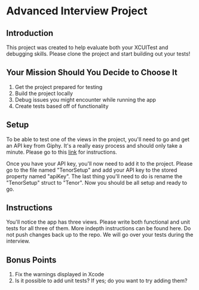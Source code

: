 #  Advanced Interview Project

## Introduction
This project was created to help evaluate both your XCUITest and debugging skills. Please clone the project and start building out your tests!

## Your Mission Should You Decide to Choose It
1. Get the project prepared for testing
2. Build the project locally
3. Debug issues you might encounter while running the app 
4. Create tests based off of functionality

## Setup
To be able to test one of the views in the project, you'll need to go and get an API key from Giphy. It's a really easy process and should only take a minute. Please go to this [link](https://developers.giphy.com/docs/api/#quick-start-guide) for instructions.

Once you have your API key, you'll now need to add it to the project. Please go to the file named "TenorSetup" and add your API key to the stored property named "apiKey". The last thing you'll need to do is rename the "TenorSetup" struct to "Tenor". Now you should be all setup and ready to go.

## Instructions
You'll notice the app has three views. Please write both functional and unit tests for all three of them. More indepth instructions can be found here. Do not push changes back up to the repo. We will go over your tests during the interview.

## Bonus Points
1. Fix the warnings displayed in Xcode
2. Is it possible to add unit tests? If yes; do you want to try adding them? 


